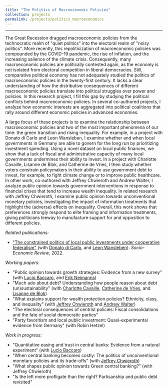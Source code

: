 ```yaml
---
title: "The Politics of Macroeconomic Policies"
collection: projects
permalink: /projects/politics_macroeconomics
---
```


------

The Great Recession dragged macroeconomic policies from the technocratic realm of "quiet politics" into the electoral realm of "noisy politics". More recently, this repoliticization of macroeconomic policies was compounded by the COVID-19 pandemic, the rise of inflation, and the increasing salience of the climate crisis. Consequently, many macroeconomic policies are politically contested again, as the economy is not isolated from electoral competition in liberal democracies. Still, comparative political economy has not adequately studied the politics of macroeconomic policies in the twenty-first century. It lacks a clear understanding of how the distributive consequences of different macroeconomic policies translate into political struggles over power and policies. In this research project, I fill this gap by studying the political conflicts behind macroeconomic policies. In several co-authored projects, I analyze how economic interests are aggregated into political coalitions that rally around different economic policies in advanced economies.

A large focus of these projects is to examine the relationship between macroeconomic policies and two of the most important phenomena of our time: the green transition and rising inequality. For example, in a project with Donato di Carlo and Leon Wansleben, I examine whether and when local governments in Germany are able to govern for the long run by prioritizing investment spending. Using a novel dataset on local public finances, we show that a lack of fiscal and administrative capacity of many local governments undermines their ability to invest. In a project with Charlotte Cavaille, Lisanne de Blok, and Catherine de Vries, I then study whether voters constrain policymakers in their ability to use government debt to invest, for example, to fight climate change or to improve public healthcare. In other work, co-authored with Jeffrey Chwieroth and Andrew Walter, I analyze public opinion towards government interventions in response to financial crises that tend to increase wealth inequality. In related research with Jeffrey Chwieroth, I examine public opinion towards unconventional monetary policies, investigating the impact of information treatments that highlight the (adverse) effects on inequality. Overall, this work shows that preferences strongly respond to elite framing and information treatments, giving politicians leeway to manufacture support for and opposition to different policies.

*Related publications:*

* ["The constrained politics of local public investments under cooperative federalism"](https://doi.org/10.1093/ser/mwac026) (with [Donato di Carlo](https://www.mpifg.de/person/110112/753645), and [Leon Wansleben](https://www.mpifg.de/person/wansleben-leon/576460)). *Socio-Economic Review*, 2022.

*Working papers:*

* "Public opinion towards growth strategies: Evidence from  a new survey" (with [Lucio Baccaro](http://www.mpifg.de/people/lb/index_en.asp), and [Erik Neimanns](https://www.mpifg.de/forschung/wissdetails_en.asp?MitarbID=885))
* "Much ado about debt? Understanding how people reason about debt (un)sustainability" (with [Charlotte Cavaille](https://charlottecavaille.wordpress.com/), [Catherine de Vries](https://www.catherinedevries.eu/), and [Lisanne de Blok](https://lisannedeblok.com/))
* "What explains support for wealth protection policies? Ethnicity, class, and inequality" (with [Jeffrey Chwieroth](http://personal.lse.ac.uk/chwierot/) and [Andrew Walter](https://findanexpert.unimelb.edu.au/profile/195100-andrew-walter))
* "The electoral consequences of centrist policies: Fiscal consolidations and the fate of social democratic parties"
* "Party favoritism and local public investment: Quasi-experimental evidence from Germany" (with Robin Hetzel)

*Work in progress:*

* "Quantitative easing and trust in central banks: Evidence from a natural experiment" (with [Lucio Baccaro](http://www.mpifg.de/people/lb/index_en.asp))
* "When central banking becomes costly: The politics of unconventional monetary policies and its trade-offs" (with [Jeffrey Chwieroth](http://personal.lse.ac.uk/chwierot/))
* "What shapes public opinion towards Green central banking?" (with Jeffrey Chwieroth)
* "Is the left more profligate than the right? Partisanship and public debt revisited"
